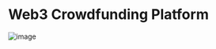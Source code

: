 #  Web3 Crowdfunding Platform
![image](https://user-images.githubusercontent.com/75687649/207768702-e484178e-09f3-4904-a591-653da41a30b5.png)

 
